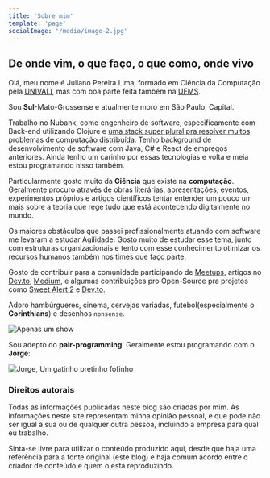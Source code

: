 ```yaml
---
title: 'Sobre mim'
template: 'page'
socialImage: '/media/image-2.jpg'
---
```


## De onde vim, o que faço, o que como, onde vivo

Olá, meu nome é Juliano Pereira Lima, formado em Ciência da Computação pela [UNIVALI](https://www.univali.br/graduacao/ciencia-da-computacao-itajai), mas com boa parte feita também na [UEMS](https://www.comp.uems.br/).

Sou **Sul**-Mato-Grossense e atualmente moro em São Paulo, Capital.

Trabalho no Nubank, como engenheiro de software, especificamente com Back-end utilizando Clojure e [uma stack super plural pra resolver muitos problemas de computação distribuída](https://www.infoq.com/presentations/nubank-architecture/). Tenho background de desenvolvimento de software com Java, C# e React de empregos anteriores. Ainda tenho um carinho por essas tecnologias e volta e meia estou programando nisso também.

Particularmente gosto muito da **Ciência** que existe na **computação**. Geralmente procuro através de obras literárias, apresentações, eventos, experimentos próprios e artigos científicos tentar entender um pouco um mais sobre a teoria que rege tudo que está acontecendo digitalmente no mundo.

Os maiores obstáculos que passei profissionalmente atuando com software me levaram a estudar Agilidade. Gosto muito de estudar esse tema, junto com estruturas organizacionais e tento com esse conhecimento otimizar os recursos humanos também nos times que faço parte.

Gosto de contribuir para a comunidade participando de [Meetups](https://youtu.be/1RFgwFJ73rc), artigos no [Dev.to](https://dev.to/julianogtz), [Medium](https://medium.com/@julianodgtz), e algumas contribuições pro Open-Source pra projetos como [Sweet Alert 2](https://sweetalert2.github.io/) e [Dev.to](http://dev.to/).

Adoro hambúrgueres, cinema, cervejas variadas, futebol(especialmente o **Corinthians**) e desenhos `nonsense`.

![Apenas um show](https://media.giphy.com/media/5hqs5IXmeIRFe6UlQa/giphy.gif)

Sou adepto do **pair-programming**. Geralmente estou programando com o **Jorge**:

![Jorge, Um gatinho pretinho fofinho](/media/jorge.jpg)

### Direitos autorais

Todas as informações publicadas neste blog são criadas por mim. As informações neste site representam minha opinião pessoal, e que pode não ser igual à sua ou de qualquer outra pessoa, incluindo a empresa para qual eu trabalho.

Sinta-se livre para utilizar o conteúdo produzido aqui, desde que haja uma referência para a fonte original (este blog) e haja comum acordo entre o criador de conteúdo e quem o está reproduzindo.
